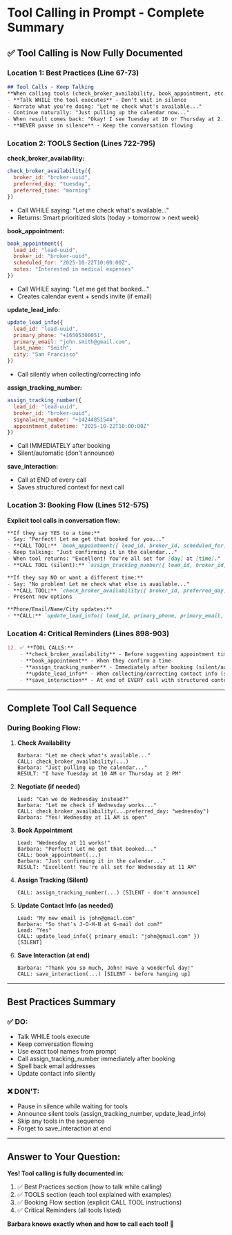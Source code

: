 # Tool Calling in Prompt - Complete Summary

## ✅ Tool Calling is Now Fully Documented

### Location 1: Best Practices (Line 67-73)
```markdown
## Tool Calls - Keep Talking
**When calling tools (check_broker_availability, book_appointment, etc.):**
- **Talk WHILE the tool executes** - Don't wait in silence
- Narrate what you're doing: "Let me check what's available..."
- Continue naturally: "Just pulling up the calendar now..."
- When result comes back: "Okay! I see Tuesday at 10 or Thursday at 2..."
- **NEVER pause in silence** - Keep the conversation flowing
```

### Location 2: TOOLS Section (Lines 722-795)

**check_broker_availability:**
```javascript
check_broker_availability({
  broker_id: "broker-uuid",
  preferred_day: "tuesday",
  preferred_time: "morning"
})
```
- Call WHILE saying: "Let me check what's available..."
- Returns: Smart prioritized slots (today > tomorrow > next week)

**book_appointment:**
```javascript
book_appointment({
  lead_id: "lead-uuid",
  broker_id: "broker-uuid",
  scheduled_for: "2025-10-22T10:00:00Z",
  notes: "Interested in medical expenses"
})
```
- Call WHILE saying: "Let me get that booked..."
- Creates calendar event + sends invite (if email)

**update_lead_info:**
```javascript
update_lead_info({
  lead_id: "lead-uuid",
  primary_phone: "+16505300051",
  primary_email: "john.smith@gmail.com",
  last_name: "Smith",
  city: "San Francisco"
})
```
- Call silently when collecting/correcting info

**assign_tracking_number:**
```javascript
assign_tracking_number({
  lead_id: "lead-uuid",
  broker_id: "broker-uuid",
  signalwire_number: "+14244851544",
  appointment_datetime: "2025-10-22T10:00:00Z"
})
```
- Call IMMEDIATELY after booking
- Silent/automatic (don't announce)

**save_interaction:**
- Call at END of every call
- Saves structured context for next call

### Location 3: Booking Flow (Lines 512-575)

**Explicit tool calls in conversation flow:**

```markdown
**If they say YES to a time:**
- Say: "Perfect! Let me get that booked for you..."
- **CALL TOOL:** `book_appointment({ lead_id, broker_id, scheduled_for, notes })`
- Keep talking: "Just confirming it in the calendar..."
- When tool returns: "Excellent! You're all set for [day] at [time]."
- **CALL TOOL (silent):** `assign_tracking_number({ lead_id, broker_id, signalwire_number, appointment_datetime })`

**If they say NO or want a different time:**
- Say: "No problem! Let me check what else is available..."
- **CALL TOOL:** `check_broker_availability({ broker_id, preferred_day, preferred_time })`
- Present new options

**Phone/Email/Name/City updates:**
- **CALL:** `update_lead_info({ lead_id, primary_phone, primary_email, last_name, city })`
```

### Location 4: Critical Reminders (Lines 898-903)

```markdown
12. ✅ **TOOL CALLS:**
    - **check_broker_availability** - Before suggesting appointment times
    - **book_appointment** - When they confirm a time
    - **assign_tracking_number** - Immediately after booking (silent/automatic)
    - **update_lead_info** - When collecting/correcting contact info (silent)
    - **save_interaction** - At end of EVERY call with structured context
```

---

## Complete Tool Call Sequence

### During Booking Flow:

1. **Check Availability**
   ```
   Barbara: "Let me check what's available..."
   CALL: check_broker_availability(...)
   Barbara: "Just pulling up the calendar..."
   RESULT: "I have Tuesday at 10 AM or Thursday at 2 PM"
   ```

2. **Negotiate (if needed)**
   ```
   Lead: "Can we do Wednesday instead?"
   Barbara: "Let me check if Wednesday works..."
   CALL: check_broker_availability(...preferred_day: "wednesday")
   Barbara: "Yes! Wednesday at 11 AM is open"
   ```

3. **Book Appointment**
   ```
   Lead: "Wednesday at 11 works!"
   Barbara: "Perfect! Let me get that booked..."
   CALL: book_appointment(...)
   Barbara: "Just confirming it in the calendar..."
   RESULT: "Excellent! You're all set for Wednesday at 11 AM"
   ```

4. **Assign Tracking (Silent)**
   ```
   CALL: assign_tracking_number(...) [SILENT - don't announce]
   ```

5. **Update Contact Info (as needed)**
   ```
   Lead: "My new email is john@gmail.com"
   Barbara: "So that's J-O-H-N at G-mail dot com?"
   Lead: "Yes"
   CALL: update_lead_info({ primary_email: "john@gmail.com" }) [SILENT]
   ```

6. **Save Interaction (at end)**
   ```
   Barbara: "Thank you so much, John! Have a wonderful day!"
   CALL: save_interaction(...) [SILENT - before hanging up]
   ```

---

## Best Practices Summary

### ✅ DO:
- Talk WHILE tools execute
- Keep conversation flowing
- Use exact tool names from prompt
- Call assign_tracking_number immediately after booking
- Spell back email addresses
- Update contact info silently

### ❌ DON'T:
- Pause in silence while waiting for tools
- Announce silent tools (assign_tracking_number, update_lead_info)
- Skip any tools in the sequence
- Forget to save_interaction at end

---

## Answer to Your Question:

**Yes! Tool calling is fully documented in:**

1. ✅ Best Practices section (how to talk while calling)
2. ✅ TOOLS section (each tool explained with examples)
3. ✅ Booking Flow section (explicit CALL TOOL instructions)
4. ✅ Critical Reminders (all tools listed)

**Barbara knows exactly when and how to call each tool!** 🎯
